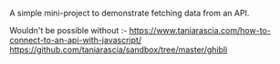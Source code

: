 A simple mini-project to demonstrate fetching data from an API.

Wouldn't be possible without :-
https://www.taniarascia.com/how-to-connect-to-an-api-with-javascript/
https://github.com/taniarascia/sandbox/tree/master/ghibli
